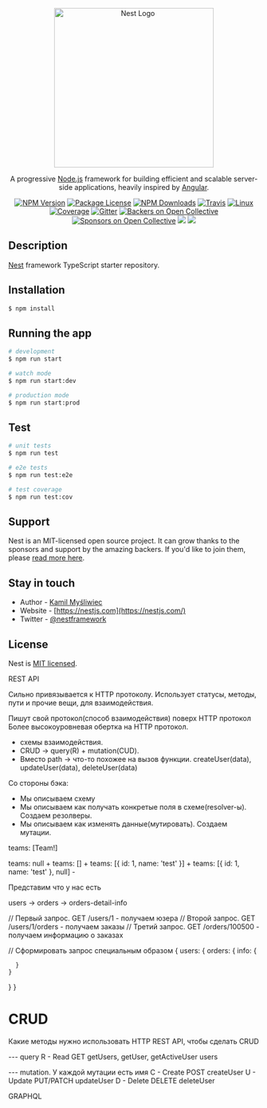 <p align="center">
  <a href="http://nestjs.com/" target="blank"><img src="https://nestjs.com/img/logo_text.svg" width="320" alt="Nest Logo" /></a>
</p>

[travis-image]: https://api.travis-ci.org/nestjs/nest.svg?branch=master
[travis-url]: https://travis-ci.org/nestjs/nest
[linux-image]: https://img.shields.io/travis/nestjs/nest/master.svg?label=linux
[linux-url]: https://travis-ci.org/nestjs/nest
  
  <p align="center">A progressive <a href="http://nodejs.org" target="blank">Node.js</a> framework for building efficient and scalable server-side applications, heavily inspired by <a href="https://angular.io" target="blank">Angular</a>.</p>
    <p align="center">
<a href="https://www.npmjs.com/~nestjscore"><img src="https://img.shields.io/npm/v/@nestjs/core.svg" alt="NPM Version" /></a>
<a href="https://www.npmjs.com/~nestjscore"><img src="https://img.shields.io/npm/l/@nestjs/core.svg" alt="Package License" /></a>
<a href="https://www.npmjs.com/~nestjscore"><img src="https://img.shields.io/npm/dm/@nestjs/core.svg" alt="NPM Downloads" /></a>
<a href="https://travis-ci.org/nestjs/nest"><img src="https://api.travis-ci.org/nestjs/nest.svg?branch=master" alt="Travis" /></a>
<a href="https://travis-ci.org/nestjs/nest"><img src="https://img.shields.io/travis/nestjs/nest/master.svg?label=linux" alt="Linux" /></a>
<a href="https://coveralls.io/github/nestjs/nest?branch=master"><img src="https://coveralls.io/repos/github/nestjs/nest/badge.svg?branch=master#5" alt="Coverage" /></a>
<a href="https://gitter.im/nestjs/nestjs?utm_source=badge&utm_medium=badge&utm_campaign=pr-badge&utm_content=body_badge"><img src="https://badges.gitter.im/nestjs/nestjs.svg" alt="Gitter" /></a>
<a href="https://opencollective.com/nest#backer"><img src="https://opencollective.com/nest/backers/badge.svg" alt="Backers on Open Collective" /></a>
<a href="https://opencollective.com/nest#sponsor"><img src="https://opencollective.com/nest/sponsors/badge.svg" alt="Sponsors on Open Collective" /></a>
  <a href="https://paypal.me/kamilmysliwiec"><img src="https://img.shields.io/badge/Donate-PayPal-dc3d53.svg"/></a>
  <a href="https://twitter.com/nestframework"><img src="https://img.shields.io/twitter/follow/nestframework.svg?style=social&label=Follow"></a>
</p>
  <!--[![Backers on Open Collective](https://opencollective.com/nest/backers/badge.svg)](https://opencollective.com/nest#backer)
  [![Sponsors on Open Collective](https://opencollective.com/nest/sponsors/badge.svg)](https://opencollective.com/nest#sponsor)-->

## Description

[Nest](https://github.com/nestjs/nest) framework TypeScript starter repository.

## Installation

```bash
$ npm install
```

## Running the app

```bash
# development
$ npm run start

# watch mode
$ npm run start:dev

# production mode
$ npm run start:prod
```

## Test

```bash
# unit tests
$ npm run test

# e2e tests
$ npm run test:e2e

# test coverage
$ npm run test:cov
```

## Support

Nest is an MIT-licensed open source project. It can grow thanks to the sponsors and support by the amazing backers. If you'd like to join them, please [read more here](https://docs.nestjs.com/support).

## Stay in touch

- Author - [Kamil Myśliwiec](https://kamilmysliwiec.com)
- Website - [https://nestjs.com](https://nestjs.com/)
- Twitter - [@nestframework](https://twitter.com/nestframework)

## License

  Nest is [MIT licensed](LICENSE).

REST API

Сильно привязывается к HTTP протоколу.
Использует статусы, методы, пути и прочие вещи, для взаимодействия.

Пишут свой протокол(способ взаимодействия) поверх HTTP протокол
Более высокоуровневая обертка на HTTP протокол.

- схемы взаимодействия.
- CRUD -> query(R) + mutation(CUD).
- Вместо path -> что-то похожее на вызов функции. createUser(data), updateUser(data), deleteUser(data)

Со стороны бэка:
- Мы описываем схему
- Мы описываем как получать конкретые поля в схеме(resolver-ы). Создаем резолверы.
- Мы описываем как изменять данные(мутировать). Создаем мутации.

teams: [Team!]

teams: null +
teams: [] +
teams: [{ id: 1, name: 'test' }] +
teams: [{ id: 1, name: 'test' }, null] -




Представим что у нас есть 

users -> orders -> orders-detail-info

// Первый запрос. GET /users/1 - получаем юзера
// Второй запрос. GET /users/1/orders - получаем заказы
// Третий запрос. GET /orders/100500 - получаем информацию о заказах

// Сформировать запрос специальным образом
{
  users: {
    orders: {
      info: {

      }
    }
  }
}

# CRUD

Какие методы нужно использовать HTTP REST API, чтобы сделать CRUD

--- query
R - Read GET getUsers, getUser, getActiveUser
users

--- mutation. У каждой мутации есть имя
C - Create POST createUser
U - Update PUT/PATCH updateUser
D - Delete DELETE deleteUser

GRAPHQL

